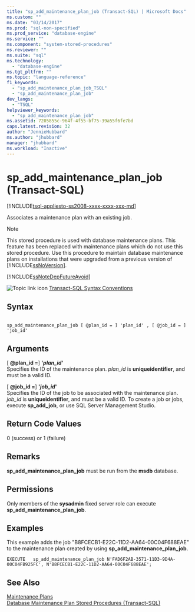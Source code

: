```yaml
---
title: "sp_add_maintenance_plan_job (Transact-SQL) | Microsoft Docs"
ms.custom: ""
ms.date: "03/14/2017"
ms.prod: "sql-non-specified"
ms.prod_service: "database-engine"
ms.service: ""
ms.component: "system-stored-procedures"
ms.reviewer: ""
ms.suite: "sql"
ms.technology: 
  - "database-engine"
ms.tgt_pltfrm: ""
ms.topic: "language-reference"
f1_keywords: 
  - "sp_add_maintenance_plan_job_TSQL"
  - "sp_add_maintenance_plan_job"
dev_langs: 
  - "TSQL"
helpviewer_keywords: 
  - "sp_add_maintenance_plan_job"
ms.assetid: 7205855c-964f-4f55-bf75-39a55f6fe7bd
caps.latest.revision: 32
author: "JennieHubbard"
ms.author: "jhubbard"
manager: "jhubbard"
ms.workload: "Inactive"
---
```

# sp_add_maintenance_plan_job (Transact-SQL)
[!INCLUDE[tsql-appliesto-ss2008-xxxx-xxxx-xxx-md](../../includes/tsql-appliesto-ss2008-xxxx-xxxx-xxx-md.md)]

  Associates a maintenance plan with an existing job.  
  
> [!NOTE]  
>  This stored procedure is used with database maintenance plans. This feature has been replaced with maintenance plans which do not use this stored procedure. Use this procedure to maintain database maintenance plans on installations that were upgraded from a previous version of [!INCLUDE[ssNoVersion](../../includes/ssnoversion-md.md)].  
  
 [!INCLUDE[ssNoteDepFutureAvoid](../../includes/ssnotedepfutureavoid-md.md)]  
  
 ![Topic link icon](../../database-engine/configure-windows/media/topic-link.gif "Topic link icon") [Transact-SQL Syntax Conventions](../../t-sql/language-elements/transact-sql-syntax-conventions-transact-sql.md)  
  
## Syntax  
  
```  
  
sp_add_maintenance_plan_job [ @plan_id = ] 'plan_id' , [ @job_id = ] 'job_id'  
```  
  
## Arguments  
 [ **@plan_id =**] **'***plan_id***'**  
 Specifies the ID of the maintenance plan. *plan_id* is **uniqueidentifier**, and must be a valid ID.  
  
 [ **@job_id =**] **'***job_id***'**  
 Specifies the ID of the job to be associated with the maintenance plan. *job_id* is **uniqueidentifier**, and must be a valid ID. To create a job or jobs, execute **sp_add_job**, or use SQL Server Management Studio.  
  
## Return Code Values  
 0 (success) or 1 (failure)  
  
## Remarks  
 **sp_add_maintenance_plan_job** must be run from the **msdb** database.  
  
## Permissions  
 Only members of the **sysadmin** fixed server role can execute **sp_add_maintenance_plan_job**.  
  
## Examples  
 This example adds the job "B8FCECB1-E22C-11D2-AA64-00C04F688EAE" to the maintenance plan created by using **sp_add_maintenance_plan_job**.  
  
```  
EXECUTE   sp_add_maintenance_plan_job N'FAD6F2AB-3571-11D3-9D4A-00C04FB925FC', N'B8FCECB1-E22C-11D2-AA64-00C04F688EAE';  
```  
  
## See Also  
 [Maintenance Plans](../../relational-databases/maintenance-plans/maintenance-plans.md)   
 [Database Maintenance Plan Stored Procedures &#40;Transact-SQL&#41;](../../relational-databases/system-stored-procedures/database-maintenance-plan-stored-procedures-transact-sql.md)  
  
  
